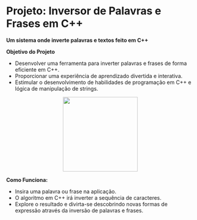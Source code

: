 
# Projeto: Inversor de Palavras e Frases em C++

**Um sistema onde inverte palavras e textos feito em C++**

**Objetivo do Projeto**
- Desenvolver uma ferramenta para inverter palavras e frases de forma eficiente em C++.
- Proporcionar uma experiência de aprendizado divertida e interativa.
- Estimular o desenvolvimento de habilidades de programação em C++ e lógica de manipulação de strings.


<div align="center">
<img src="https://github.com/Saraiva97/inverter-palavras-Cpp/assets/93497276/da111914-2d29-474b-84de-4c84cc893e58" style="width: 200px"/>
</div>


**Como Funciona:**
- Insira uma palavra ou frase na aplicação.
- O algoritmo em C++ irá inverter a sequência de caracteres.
- Explore o resultado e divirta-se descobrindo novas formas de expressão através da inversão de palavras e frases.


